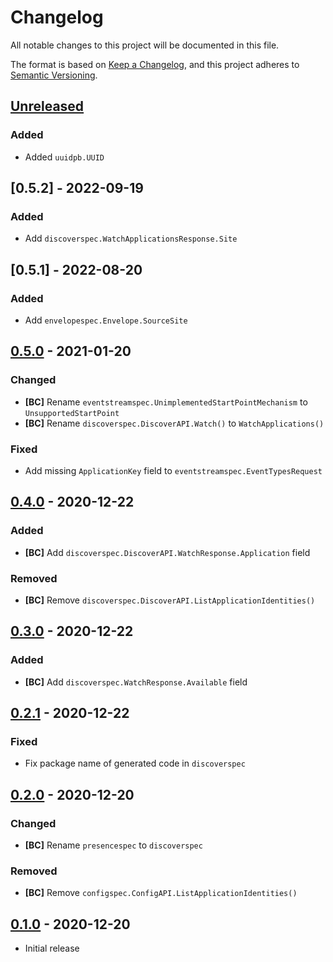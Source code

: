 # Changelog

All notable changes to this project will be documented in this file.

The format is based on [Keep a Changelog], and this project adheres to
[Semantic Versioning].

<!-- references -->

[keep a changelog]: https://keepachangelog.com/en/1.0.0/
[semantic versioning]: https://semver.org/spec/v2.0.0.html

## [Unreleased]

### Added

- Added `uuidpb.UUID`

## [0.5.2] - 2022-09-19

### Added

- Add `discoverspec.WatchApplicationsResponse.Site`

## [0.5.1] - 2022-08-20

### Added

- Add `envelopespec.Envelope.SourceSite`

## [0.5.0] - 2021-01-20

### Changed

- **[BC]** Rename `eventstreamspec.UnimplementedStartPointMechanism` to `UnsupportedStartPoint`
- **[BC]** Rename `discoverspec.DiscoverAPI.Watch()` to `WatchApplications()`

### Fixed

- Add missing `ApplicationKey` field to `eventstreamspec.EventTypesRequest`

## [0.4.0] - 2020-12-22

### Added

- **[BC]** Add `discoverspec.DiscoverAPI.WatchResponse.Application` field

### Removed

- **[BC]** Remove `discoverspec.DiscoverAPI.ListApplicationIdentities()`

## [0.3.0] - 2020-12-22

### Added

- **[BC]** Add `discoverspec.WatchResponse.Available` field

## [0.2.1] - 2020-12-22

### Fixed

- Fix package name of generated code in `discoverspec`

## [0.2.0] - 2020-12-20

### Changed

- **[BC]** Rename `presencespec` to `discoverspec`

### Removed

- **[BC]** Remove `configspec.ConfigAPI.ListApplicationIdentities()`

## [0.1.0] - 2020-12-20

- Initial release

<!-- references -->

[unreleased]: https://github.com/dogmatiq/interopspec
[0.1.0]: https://github.com/dogmatiq/interopspec/releases/tag/v0.1.0
[0.2.0]: https://github.com/dogmatiq/interopspec/releases/tag/v0.2.0
[0.2.1]: https://github.com/dogmatiq/interopspec/releases/tag/v0.2.1
[0.3.0]: https://github.com/dogmatiq/interopspec/releases/tag/v0.3.0
[0.4.0]: https://github.com/dogmatiq/interopspec/releases/tag/v0.4.0
[0.5.0]: https://github.com/dogmatiq/interopspec/releases/tag/v0.5.0

<!-- version template
## [0.0.1] - YYYY-MM-DD

### Added
### Changed
### Deprecated
### Removed
### Fixed
### Security
-->
